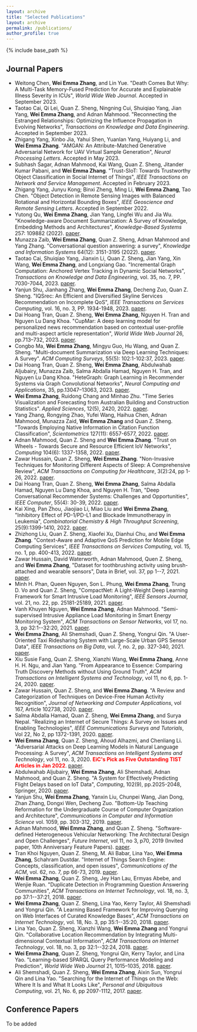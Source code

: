 ```yaml
---
layout: archive
title: "Selected Publications"
layout: archive
permalink: /publications/
author_profile: true
---
```


{% include base_path %}

## Journal Papers
- Weitong Chen, <b>Wei Emma Zhang</b>, and Lin Yue. "Death Comes But Why: A Multi-Task Memory-Fused Prediction for Accurate and Explainable Illness Severity in ICUs", *World Wide Web Journal*. Accepted in September 2023.
- Taotao Cai, Qi Lei, Quan Z. Sheng, Ningning Cui, Shuiqiao Yang, Jian Yang,
<b>Wei Emma Zhang</b>, and Adnan Mahmood. "Reconnecting the Estranged Relationships: Optimizing the Influence Propagation in Evolving Networks", *Transactions on Knowledge and Data Engineering*. Accepted in September 2023.
- Zhigang Yang, Xinbo Jia, Yahui Shen, Yuanlan Yang, Huiyang Li, and <b>Wei Emma Zhang</b>. "AMGAN: An Attribute-Matched Generative Adversarial Network for UAV Virtual Sample Generation", *Neural Processing Letters*. Accepted in May 2023.
- Subhash Sagar, Adnan Mahmood, Kai Wang, Quan Z. Sheng, Jitander Kumar Pabani, and <b>Wei Emma Zhang</b>. "Trust-SIoT: Towards Trustworthy Object Classification in Social Internet of Things", *IEEE Transactions on Network and Service Management*. Accepted in February 2023. 
- Zhigang Yang, Junyu Kong; Binxi Zheng, Ming Li, <b>Wei Emma Zhang</b>, Tao Chen. "Object Detection in Remote Sensing Images with Balanced Rotational and Horizontal Bounding Boxes", *IEEE Geoscience and Remote Sensing Letters*. Accepted in September 2022. 
- Yutong Qu, <b>Wei Emma Zhang</b>, Jian Yang, Lingfei Wu and Jia Wu. "Knowledge-aware Document Summarization: A Survey of Knowledge, Embedding Methods and Architectures", *Knowledge-Based Systems* 257: 109882 (2022). [paper](https://www.sciencedirect.com/science/article/abs/pii/S0950705122009753).
- Munazza Zaib, <b>Wei Emma Zhang</b>, Quan Z. Sheng, Adnan Mahmood and Yang Zhang. "Conversational question answering: a survey",  *Knowledge and Information Systems*  64(12): 3151-3195 (2022). [paper](https://link.springer.com/article/10.1007/s10115-022-01744-y).
- Taotao Cai, Shuiqiao Yang, Jianxin Li, Quan Z. Sheng, Jian Yang, Xin Wang, <b>Wei Emma Zhang</b>, and Longxiang Gao. "Incremental Graph Computation: Anchored Vertex Tracking in Dynamic Social Networks", *Transactions on Knowledge and Data Engineering*, vol. 35, no. 7, PP. 7030-7044, 2023. [paper](https://ieeexplore.ieee.org/abstract/document/9860051?casa_token=i8UiBKG1GaEAAAAA:r4o_hoeMAhq0UKFaRxtygCSLy6bOS7gINnA_lr0cD21JoGTKvk-22zK64BZUGlehxQY8hS2bquc).
- Yanjun Shu, Jianhang Zhang, <b>Wei Emma Zhang</b>, Decheng Zuo, Quan Z. Sheng. "IQSrec: An Efficient and Diversified Skyline Services Recommendation on Incomplete QoS", *IEEE Transactions on Services Computing*, vol. 16, no. 3, PP. 1934-1948, 2023. [paper](https://ieeexplore.ieee.org/document/9822952).
- Dai Hoang Tran, Quan Z. Sheng, <b>Wei Emma Zhang</b>, Nguyen H. Tran and Nguyen Lu Dang Khoa. "CupMar: A deep learning model for personalized news recommendation based on contextual user-profile and multi-aspect article representation", *World Wide Web Journal* 26, pp.713–732, 2023. [paper](https://link.springer.com/article/10.1007/s11280-022-01059-6).
- Congbo Ma, <b>Wei Emma Zhang</b>, Mingyu Guo, Hu Wang, and Quan Z. Sheng. "Multi-document Summarization via Deep Learning Techniques: A Survey". *ACM Computing Surveys*,  55(5): 102:1-102:37, 2023. [paper](https://dl.acm.org/doi/abs/10.1145/3529754).
- Dai Hoang Tran, Quan Z. Sheng, <b>Wei Emma Zhang</b>, Abdulwahab Aljubairy, Munazza Zaib, Salma Abdalla Hamad, Nguyen H. Tran, and Nguyen Lu Dang Khoa. "HeteGraph: Graph Learning in Recommender Systems via Graph Convolutional Networks", *Neural Computing and Applications*, 35, pp.13047–13063, 2023. [paper](https://link.springer.com/article/10.1007/s00521-020-05667-z).
- <b>Wei Emma Zhang</b>, Ruidong Chang and Minhao Zhu. "Time Series Visualization and Forecasting from Australian Building and Construction Statistics". *Applied Sciences*, 12(5), 2420, 2022. [paper](https://www.mdpi.com/2076-3417/12/5/2420).
- Yang Zhang, Rongying Zhao, Yufei Wang, Haihua Chen, Adnan Mahmood, Munazza Zaid, <b>Wei Emma Zhang</b> and Quan Z. Sheng. "Towards Employing Native Information in Citation Function Classification", *Scientometrics* 127(11): 6557-6577, 2022. [paper](https://link.springer.com/article/10.1007/s11192-021-04242-0#:~:text=We%20found%20that%20the%20proposed,%2C%20and%20Seq2seq%20(T5).).
- Adnan Mahmood, Quan Z. Sheng and <b>Wei Emma Zhang</b>. "Trust on Wheels - Towards Secure and Resource Efficient IoV Networks", *Computing* 104(6): 1337-1358, 2022. [paper](https://link.springer.com/article/10.1007/s00607-021-01040-7).
- Zawar Hussain, Quan Z. Sheng, <b>Wei Emma Zhang</b>. "Non-Invasive Techniques for Monitoring Different Aspects of Sleep: A Comprehensive Review", *ACM Transactions on Computing for Healthcare*, 3(2):24, pp 1-26, 2022. [paper](https://dl.acm.org/doi/10.1145/3491245).
- Dai Hoang Tran, Quan Z. Sheng, <b>Wei Emma Zhang</b>, Salma Abdalla Hamad, Nguyen Lu Dang Khoa, and Nguyen H. Tran, "Deep Conversational Recommender Systems: Challenges and Opportunities", *IEEE Computer*, 55(4): 30-39, 2022. [paper](https://ieeexplore.ieee.org/document/9755223).
- Kai Xing, Pan Zhou, Jiaojiao Li, Miao Liu and <b>Wei Emma Zhang</b>, "Inhibitory Effect of PD-1/PD-L1 and Blockade Immunotherapy in Leukemia",  *Combinatorial Chemistry & High Throughput Screening*, 25(9):1399-1410, 2022. [paper](https://pubmed.ncbi.nlm.nih.gov/34238150/).
- Zhizhong Liu, Quan Z. Sheng, Xiaofei Xu, Dianhui Chu, and <b>Wei Emma Zhang</b>. "Context-Aware and Adaptive QoS Prediction for Mobile Edge Computing Services", *IEEE Transactions on Services Computing*, vol. 15, no. 1, pp. 400-413, 2022. [paper](https://ieeexplore.ieee.org/document/8852687).
- Zawar Hussain, David Waterworth, Adnan Mahmood, Quen Z. Sheng, and <b>Wei Emma Zhang</b>, "Dataset for toothbrushing activity using brush-attached and wearable sensors", Data in Brief, vol. 37, pp 1--7, 2021. [paper](https://www.sciencedirect.com/science/article/pii/S2352340921005321).
- Minh H. Phan, Queen Nguyen, Son L. Phung, <b>Wei Emma Zhang</b>, Trung D. Vo and Quan Z. Sheng, "CompactNet: A Light-Weight Deep Learning Framework for Smart Intrusive Load Monitoring", *IEEE Sensors Journal*, vol. 21, no. 22, pp. 25181-25189, 2021. [paper](https://ieeexplore.ieee.org/document/9449869).
- Vanh Khuyen Nguyen, <b>Wei Emma Zhang</b>, Adnan Mahmood.  "Semi-supervised Intrusive Appliance Load Monitoring in Smart Energy Monitoring System", *ACM Transactions on Sensor Networks*, vol 17, no. 3, pp 32:1--32:20, 2021. [paper](https://dl.acm.org/doi/abs/10.1145/3448415).
- <b>Wei Emma Zhang</b>, Ali Shemshadi, Quan Z. Sheng, Yongrui Qin. "A User-Oriented Taxi Ridesharing System with Large-Scale Urban GPS Sensor Data", *IEEE Transactions on Big Data*, vol. 7, no. 2, pp. 327-340, 2021. [paper](https://ieeexplore.ieee.org/document/8476178).
- Xiu Susie Fang, Quan Z. Sheng, Xianzhi Wang, <b>Wei Emma Zhang</b>, Anne H. H. Ngu, and Jian Yang. "From Appearance to Essence: Comparing Truth Discovery Methods without Using Ground Truth", *ACM Transactions on Intelligent Systems and Technology*, vol 11, no 6, pp. 1-24, 2020. [paper](https://dl.acm.org/doi/abs/10.1145/3411749).
- Zawar Hussain, Quan Z. Sheng, and <b>Wei Emma Zhang</b>. "A Review and Categorization of Techniques on Device-Free Human Activity Recognition", *Journal of Networking and Computer Applications*, vol 167, Article 102738, 2020. [paper](https://www.sciencedirect.com/science/article/abs/pii/S1084804520302125).
- Salma Abdalla Hamad,  Quan Z. Sheng, <b>Wei Emma Zhang</b>, and Surya Nepal. "Realizing an Internet of Secure Things: A Survey on Issues and Enabling Technologies", *IEEE Communications Surveys and Tutorials*, Vol 22, No 2, pp 1372-1391, 2020. [paper](https://ieeexplore.ieee.org/abstract/document/9011598/).
- <b>Wei Emma Zhang</b>,  Quan Z. Sheng,  Ahoud Alhazmi, and Chenliang Li. "Adversarial Attacks on Deep Learning Models in Natural Language Processing: A Survey", *ACM Transactions on Intelligent Systems and Technology*, vol 11, no. 3, 2020.  <b style="color:#FF0000">EiC's Pick as Five Outstanding TIST Articles in Jan 2022</b>. [paper](https://dl.acm.org/doi/abs/10.1145/3374217).
- Abdulwahab Aljubairy, <b>Wei Emma Zhang</b>, Ali Shemshadi, Adnan Mahmood, and Quan Z. Sheng. "A System for Effectively Predicting Flight Delays based on IoT Data", *Computing*, 102(9), pp.2025-2048, Springer, 2020. [paper](https://link.springer.com/article/10.1007/s00607-020-00794-w).
- Yanjun Shu, <b>Wei Emma Zhang</b>, Yanxin Liu, Chunpei Wang, Jian Dong, Zhan Zhang, Dongxi Wen, Decheng Zuo. "Bottom-Up Teaching Reformation for the Undergraduate Course of Computer Organization and Architecture", *Communications in Computer and Information Science* vol. 1059, pp. 303-312, 2019. [paper](https://link.springer.com/chapter/10.1007/978-981-15-0121-0_23).
- Adnan Mahmood, <b>Wei Emma Zhang</b>, and Quan Z. Sheng. "Software-defined Heterogeneous Vehicular Networking: The Architectural Design and Open Challenges", *Future Internet*, vol 11, no 3, p70, 2019 (Invited paper, 10th Anniversary Feature Papers). [paper](https://www.mdpi.com/1999-5903/11/3/70).
- Tran Khoi Nguyen, Quan Z. Sheng, M. Ali Babar, Lina Yao, <b>Wei Emma Zhang</b>, Schahram Dustdar. "Internet of Things Search Engine: Concepts, classification, and open issues", *Communications of the ACM*, vol. 62, no. 7, pp 66-73, 2019. [paper](https://dl.acm.org/doi/10.1145/3284763).
- <b>Wei Emma Zhang</b>, Quan Z. Sheng, Jey Han Lau, Ermyas Abebe, and Wenjie Ruan. "Duplicate Detection in Programming Question Answering Communities", *ACM Transactions on Internet Technology*, vol. 18, no. 3, pp 37:1--37:21, 2018. [paper](https://dl.acm.org/doi/10.1145/3169795).
- <b>Wei Emma Zhang</b>, Quan Z. Sheng, Lina Yao, Kerry Taylor, Ali Shemshadi and Yongrui Qin. "A Learning Based Framework for Improving Querying on Web Interfaces of Curated Knowledge Bases", *ACM Transactions on Internet Technology*, vol. 18, No. 3, pp 35:1--35:20, 2018. [paper](https://dl.acm.org/doi/10.1145/3155806).
- Lina Yao, Quan Z. Sheng, Xianzhi Wang, <b>Wei Emma Zhang</b> and Yongrui Qin. "Collaborative Location Recommendation by Integrating Multi-dimensional Contextual Information", *ACM Transactions on Internet Technology*, vol. 18, no. 3, pp 32:1--32:24, 2018. [paper](https://dl.acm.org/doi/10.1145/3134438).
- <b>Wei Emma Zhang</b>, Quan Z. Sheng, Yongrui Qin, Kerry Taylor, and Lina Yao. "Learning-based SPARQL Query Performance Modeling and Prediction", *World Wide Web Journal* 21, 1015–1035, 2018. [paper](https://link.springer.com/article/10.1007/s11280-017-0498-1#citeas).
-  Ali Shemshadi, Quan Z. Sheng, <b>Wei Emma Zhang</b>, Aixin Sun, Yongrui Qin and Lina Yao. "Searching for the Internet of Things on the Web: Where It Is and What It Looks Like", *Personal and Ubiquitous Computing*, vol. 21, No. 6, pp 2097-1112, 2017. [paper](https://link.springer.com/article/10.1007/s00779-017-1034-0).
 
## Conference Papers
To be added 
